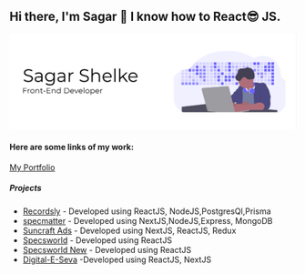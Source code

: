 ## Hi there, I'm Sagar 👋 I know how to React:sunglasses: JS.

![Web Developer](https://github.com/seeprogramming/seeprogramming/blob/master/My%20Post.png)


#### Here are some links of my work:

[My Portfolio](https://sagarshelke-77.firebaseapp.com/)

##### Projects
- [Recordsly](https://recordsly-client.vercel.app/) - Developed using ReactJS, NodeJS,PostgresQl,Prisma
- [specmatter](https://specmatter.com/) - Developed using NextJS,NodeJS,Express, MongoDB
- [Suncraft Ads](https://suncraftads.com/) - Developed using NextJS, ReactJS, Redux
- [Specsworld](https://specsworld-beta.firebaseapp.com/) - Developed using ReactJS
- [Specsworld New](https://specsworld-r1lxem2er.vercel.app/) - Developed using ReactJS
- [Digital-E-Seva](https://digitaleseva.in/) -Developed using ReactJS, NextJS
 



